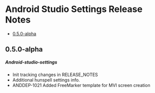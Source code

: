 # Android Studio Settings Release Notes

- [0.5.0-alpha](#050-alpha)

## 0.5.0-alpha
##### Android-studio-settings
* Init tracking changes in RELEASE_NOTES
* Additional hunspell settings info.
* ANDDEP-1021 Added FreeMarker template for MVI screen creation